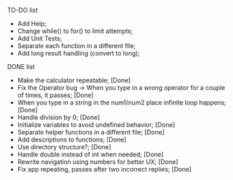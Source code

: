 TO-DO list

* Add Help;
* Change while() to for() to limit attempts;
* Add Unit Tests;
* Separate each function in a different file;
* Add long result handling (convert to long);


DONE list
* Make the calculator repeatable; [Done]
* Fix the Operator bug -> When you type in a wrong operator for a couple of times, it passes; [Done]
* When you type in a string in the num1/num2 place infinite loop happens; [Done]
* Handle division by 0; [Done]
* Initialize variables to avoid undefined behavior; [Done]
* Separate helper functions in a different file; [Done]
* Add descriptions to functions; [Done]
* Use directory structure?; [Done]
* Handle double instead of int when needed; [Done]
* Rewrite navigation using numbers for better UX; [Done]
* Fix app repeating, passes after two incorrect replies; [Done]